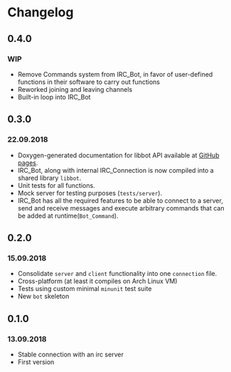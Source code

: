 # Changelog

## 0.4.0
### WIP
* Remove Commands system from IRC_Bot, in favor of user-defined functions in their software to carry out functions
* Reworked joining and leaving channels
* Built-in loop into IRC_Bot

## 0.3.0
### 22.09.2018
* Doxygen-generated documentation for libbot API available at [GitHub pages](https://makos.github.io/ircbot.c/index.html).
* IRC_Bot, along with internal IRC_Connection is now compiled into a shared library `libbot`.
* Unit tests for all functions.
* Mock server for testing purposes (`tests/server`).
* IRC_Bot has all the required features to be able to connect to a server, send and receive
  messages and execute arbitrary commands that can be added at runtime(`Bot_Command`).

## 0.2.0 
### 15.09.2018
* Consolidate `server` and `client` functionality into one `connection` file.
* Cross-platform (at least it compiles on Arch Linux VM)
* Tests using custom minimal `minunit` test suite
* New `bot` skeleton

## 0.1.0 
### 13.09.2018
* Stable connection with an irc server
* First version
